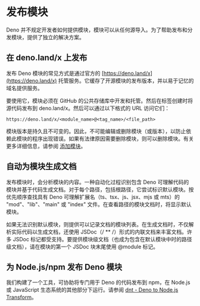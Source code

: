 # 发布模块

Deno
并不规定开发者如何提供模块，模块可以从任何源导入。为了帮助发布和分发模块，提供了独立的解决方案。

## 在 deno.land/x 上发布

发布 Deno 模块的常见方式是通过官方的 [https://deno.land/x](https://deno.land/x)
托管服务。它缓存了开源模块的发布版本，并以易于记忆的域名提供服务。

要使用它，模块必须在 GitHub
的公共存储库中开发和托管。然后在标签创建时将源代码发布到
deno.land/x。然后可以通过以下格式的 URL 访问它们：

```
https://deno.land/x/<module_name>@<tag_name>/<file_path>
```

模块版本是持久且不可变的。因此，不可能编辑或删除模块（或版本），以防止依赖此模块的程序出现错误。如果有法律原因需要删除模块，则可以删除模块。有关更多详细信息，请参阅
[添加模块](https://deno.land/add_module)。

## 自动为模块生成文档

发布模块时，会分析模块的内容。一种自动化过程识别包含 Deno
可理解代码的模块并基于代码生成文档。对于每个路径，包括根路径，它尝试标识默认模块。按优先顺序查找具有
Deno 可理解扩展名（ts、tsx、js、jsx、mjs 或 mts）的 "mod"、"lib"、"main" 或
"index" 文件。在查看路径的模块文档时，将显示默认模块。

如果无法识别默认模块，则提供可以记录文档的模块列表。在生成文档时，不仅解析实际代码以生成文档，还使用
JSDoc（/ ** /）形式的内联文档来丰富文档。许多 JSDoc
标记都受支持。要提供模块级文档（也成为包含在默认模块中时的路径级文档），请在模块的第一个
JSDoc 块末尾使用 @module 标记。

## 为 Node.js/npm 发布 Deno 模块

我们构建了一个工具，可协助将专门用于 Deno 的代码发布到 npm，在 Node.js 或
JavaScript 生态系统的其他部分下运行。请参阅
[dnt - Deno to Node.js Transform](./publishing/dnt.md)。
